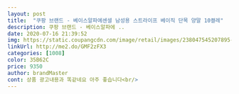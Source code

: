 ```yaml
---
layout: post 
title:  "쿠팡 브랜드 - 베이스알파에센셜 남성용 스트라이프 베이직 단목 양말 10켤레" 
description: 쿠팡 브랜드 - 베이스알파에 ..
date: 2020-07-16 21:39:52 
img: https://static.coupangcdn.com/image/retail/images/238047545207895-b4daa98e-cff4-4aac-9e40-df99e3b4a91c.jpg 
linkUrl: http://me2.do/GMF2zFX3 
categories: [1008] 
color: 35B62C 
price: 9350 
author: brandMaster 
cont: 상품 광고내용과 똑같네요 아주 좋습니다<br/> 
---
```

 
